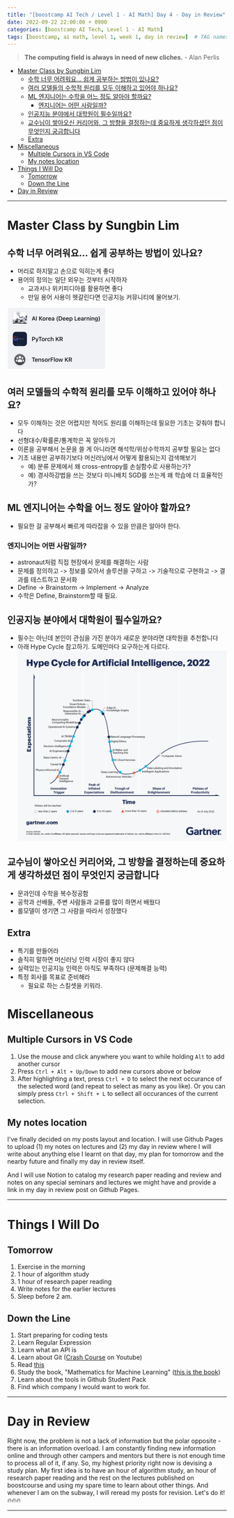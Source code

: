 ```yaml
---
title: "[boostcamp AI Tech / Level 1 - AI Math] Day 4 - Day in Review"
date: 2022-09-22 22:00:00 + 0900
categories: [boostcamp AI Tech, Level 1 - AI Math]
tags: [boostcamp, ai math, level 1, week 1, day in review]	# TAG names should always be lowercase
---
```




> **The computing field is always in need of new cliches.** - Alan Perlis

- [Master Class by Sungbin Lim](#master-class-by-sungbin-lim)
  - [수학 너무 어려워요... 쉽게 공부하는 방법이 있나요?](#수학-너무-어려워요-쉽게-공부하는-방법이-있나요)
  - [여러 모델들의 수학적 원리를 모두 이해하고 있어야 하나요?](#여러-모델들의-수학적-원리를-모두-이해하고-있어야-하나요)
  - [ML 엔지니어는 수학을 어느 정도 알아야 할까요?](#ml-엔지니어는-수학을-어느-정도-알아야-할까요)
    - [엔지니어는 어떤 사람일까?](#엔지니어는-어떤-사람일까)
  - [인공지능 분야에서 대학원이 필수일까요?](#인공지능-분야에서-대학원이-필수일까요)
  - [교수님이 쌓아오신 커리어와, 그 방향을 결정하는데  중요하게 생각하셨던 점이 무엇인지 궁금합니다](#교수님이-쌓아오신-커리어와-그-방향을-결정하는데--중요하게-생각하셨던-점이-무엇인지-궁금합니다)
  - [Extra](#extra)
- [Miscellaneous](#miscellaneous)
  - [Multiple Cursors in VS Code](#multiple-cursors-in-vs-code)
  - [My notes location](#my-notes-location)
- [Things I Will Do](#things-i-will-do)
  - [Tomorrow](#tomorrow)
  - [Down the Line](#down-the-line)
- [Day in Review](#day-in-review)




- - -

# Master Class by Sungbin Lim

## 수학 너무 어려워요... 쉽게 공부하는 방법이 있나요?

*  머리로 하지말고 손으로 익히는게 좋다
*  용어의 정의는 일단 외우는 것부터 시작하자
   *  교과서나 위키피디아를 활용하면 좋다
   *  만일 용어 사용이 헷갈린다면 인공지능 커뮤니티에 물어보기.
  
![](/assets/img/boostcamp/2022-09-22-17-14-56.png)

## 여러 모델들의 수학적 원리를 모두 이해하고 있어야 하나요?

* 모두 이해하는 것은 어렵지만 적어도 원리를 이해하는데 필요한 기초는 갖춰야 합니다
* 선형대수/확률론/통계학은 꼭 알아두기
* 이론을 공부해서 논문을 쓸 게 아니라면 해석학/위상수학까지 공부할 필요는 없다
* 기초 내용만 공부하기보다 머신러닝에서 어떻게 활용되는지 검색해보기
  * 예) 분류 문제에서 왜 cross-entropy를 손실함수로 사용하는가?
  * 예) 경사하강법을 쓰는 것보다 미니배치 SGD를 쓰는게 왜 학습에 더 효율적인가?

## ML 엔지니어는 수학을 어느 정도 알아야 할까요?

* 필요한 걸 공부해서 빠르게 따라잡을 수 있을 만큼은 알아야 한다.

### 엔지니어는 어떤 사람일까?

* astronaut처럼 직접 현장에서 문제를 해결하는 사람
* 문제를 정의하고 -> 정보를 모아서 솔루션을 구하고 -> 기술적으로 구현하고 -> 결과를 테스트하고 문서화
* Define -> Brainstorm -> Implement -> Analyze
* 수학은 Define, Brainstorm할 때 필요.

## 인공지능 분야에서 대학원이 필수일까요?


* 필수는 아닌데 본인이 관심을 가진 분야가 새로운 분야라면 대학원을 추천합니다
* 아래 Hype Cycle 참고하기. 도메인마다 요구하는게 다르다.
![](/assets/img/boostcamp/2022-09-22-17-28-19.png)

## 교수님이 쌓아오신 커리어와, 그 방향을 결정하는데  중요하게 생각하셨던 점이 무엇인지 궁금합니다

* 문과인데 수학을 복수정공함
* 공학과 선배들, 주변 사람들과 교류를 많이 하면서 배웠다
* 롤모델이 생기면 그 사람을 따라서 성장했다

## Extra

* 특기를 만들어라
* 솔직히 말하면 머신러닝 인력 시장이 좋지 않다
* 실력있는 인공지능 인력은 아직도 부족하다 (문제해결 능력)
* 특정 회사를 목표로 준비해라
  * 필요로 하는 스킬셋을 키워라.

# Miscellaneous

## Multiple Cursors in VS Code

1. Use the mouse and click anywhere you want to while holding `Alt` to add another cursor
2. Press `Ctrl + Alt + Up/Down` to add new cursors above or below
3. After highlighting a text, press `Ctrl + D` to select the next occurance of the selected word (and repeat to select as many as you like). Or you can simply press `Ctrl + Shift + L` to sellect all occurances of the current selection.

## My notes location

I've finally decided on my posts layout and location.
I will use Github Pages to upload (1) my notes on lectures and (2) my day in review where I will write about anything else I learnt on that day, my plan for tomorrow and the nearby future and finally my day in review itself.

And I will use Notion to catalog my research paper reading and review and notes on any special seminars and lectures we might have and provide a link in my day in review post on Github Pages.

- - -
  
# Things I Will Do

## Tomorrow

1. Exercise in the morning
2. 1 hour of algorithm study
3. 1 hour of research paper reading
4. Write notes for the earlier lectures
5. Sleep before 2 am.

## Down the Line

1. Start preparing for coding tests
2. Learn Regular Expression
3. Learn what an API is
4. Learn about Git ([Crash Course](https://www.youtube.com/watch?v=RGOj5yH7evk) on Youtube)
5. Read [this](https://www.gartner.com/en/articles/what-s-new-in-artificial-intelligence-from-the-2022-gartner-hype-cycle)
6. Study the book, "Mathematics for Machine Learning" ([this is the book](https://mml-book.github.io/book/mml-book.pdf))
7. Learn about the tools in Github Student Pack
8. Find which company I would want to work for.


- - -

# Day in Review

Right now, the problem is not a lack of information but the polar opposite - there is an information overload. I am constantly finding new information online and through other campers and mentors but there is not enough time to process all of it, if any. So, my highest priority right now is devising a study plan. My first idea is to have an hour of algorithm study, an hour of research paper reading and the rest on the lectures published on boostcourse and using my spare time to learn about other things. And whenever I am on the subway, I will reread my posts for revision. Let's do it! :fire::fire::fire:

- - -